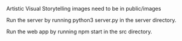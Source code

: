 
Artistic Visual Storytelling images need to be in public/images


Run the server by running python3 server.py in the server directory.


Run the web app by running npm start in the src directory.
